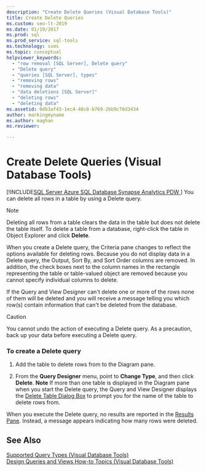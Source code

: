 ```yaml
---
description: "Create Delete Queries (Visual Database Tools)"
title: Create Delete Queries
ms.custom: seo-lt-2019
ms.date: 01/19/2017
ms.prod: sql
ms.prod_service: sql-tools
ms.technology: ssms
ms.topic: conceptual
helpviewer_keywords: 
  - "row removal [SQL Server], Delete query"
  - "Delete query"
  - "queries [SQL Server], types"
  - "removing rows"
  - "removing data"
  - "data deletions [SQL Server]"
  - "deleting rows"
  - "deleting data"
ms.assetid: 0db3af43-1ec4-48c8-b769-2bb9c76d3434
author: markingmyname
ms.author: maghan
ms.reviewer: 

---
```

# Create Delete Queries (Visual Database Tools)
[!INCLUDE[SQL Server Azure SQL Database Synapse Analytics PDW ](../../includes/applies-to-version/sql-asdb-asdbmi-asa-pdw.md)]
You can delete all rows in a table by using a Delete query.  
  
> [!NOTE]  
> Deleting all rows from a table clears the data in the table but does not delete the table itself. To delete a table from a database, right-click the table in Object Explorer and click **Delete**.  
  
When you create a Delete query, the Criteria pane changes to reflect the options available for deleting rows. Because you do not display data in a Delete query, the Output, Sort By, and Sort Order columns are removed. In addition, the check boxes next to the column names in the rectangle representing the table or table-valued object are removed because you cannot specify individual columns to delete.  
  
If the Query and View Designer can't delete one or more of the rows none of them will be deleted and you will receive a message telling you which row(s) contain information that can't be deleted from the database.  
  
> [!CAUTION]  
> You cannot undo the action of executing a Delete query. As a precaution, back up your data before executing a Delete query.  
  
### To create a Delete query  
  
1.  Add the table to delete rows from to the Diagram pane.  
  
2.  From the **Query Designer** menu, point to **Change Type**, and then click **Delete**. **Note** If more than one table is displayed in the Diagram pane when you start the Delete query, the Query and View Designer displays the [Delete Table Dialog Box](../../ssms/visual-db-tools/delete-table-dialog-box-visual-database-tools.md) to prompt you for the name of the table to delete rows from.  
  
When you execute the Delete query, no results are reported in the [Results Pane](../../ssms/visual-db-tools/results-pane-visual-database-tools.md). Instead, a message appears indicating how many rows were deleted.  
  
## See Also  
[Supported Query Types &#40;Visual Database Tools&#41;](../../ssms/visual-db-tools/supported-query-types-visual-database-tools.md)  
[Design Queries and Views How-to Topics &#40;Visual Database Tools&#41;](../../ssms/visual-db-tools/design-queries-and-views-how-to-topics-visual-database-tools.md)  
  

